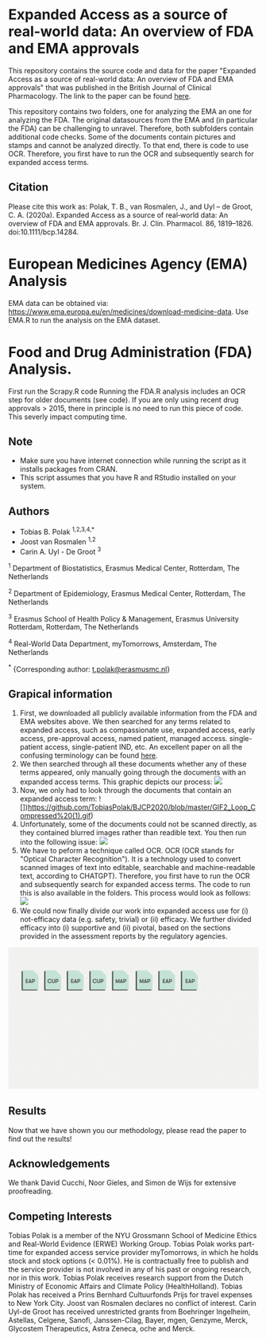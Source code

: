 # Expanded Access as a source of real-world data: An overview of FDA and EMA approvals
This repository contains the source code and data for the paper "Expanded Access as a source of real-world data: An overview of FDA and EMA approvals" that was published in the British Journal of Clinical Pharmacology. The link to the paper can be found [here](https://www.ncbi.nlm.nih.gov/pmc/articles/PMC7444779/). 

This repository contains two folders, one for analyzing the EMA an one for analyzing the FDA. The original datasources from the EMA and (in particular the FDA) can be challenging to unravel. Therefore, both subfolders contain additional code checks. Some of the documents contain pictures and stamps and cannot be analyzed directly. To that end, there is code to use OCR. Therefore, you first have to run the OCR and subsequently search for expanded access terms. 

## Citation
Please cite this work as: Polak, T. B., van Rosmalen, J., and Uyl – de Groot, C. A. (2020a). Expanded Access as a source of real‐world data: An overview of FDA and EMA approvals. Br. J. Clin. Pharmacol. 86, 1819–1826. doi:10.1111/bcp.14284.

# European Medicines Agency (EMA) Analysis
EMA data can be obtained via: https://www.ema.europa.eu/en/medicines/download-medicine-data.
Use EMA.R to run the analysis on the EMA dataset.

# Food and Drug Administration (FDA) Analysis.
First run the Scrapy.R code 
Running the FDA.R analysis includes an OCR step for older documents (see code). If you are only using recent drug approvals > 2015, there in principle is no need to run this piece of code. This severly impact computing time.   

## Note
- Make sure you have internet connection while running the script as it installs packages from CRAN.
- This script assumes that you have R and RStudio installed on your system.

## Authors
- Tobias B. Polak <sup>1,2,3,4,*</sup>
- Joost van Rosmalen <sup>1,2</sup>
- Carin A. Uyl - De Groot <sup>3</sup>

<sup>1</sup> Department of Biostatistics, Erasmus Medical Center, Rotterdam, The Netherlands

<sup>2</sup> Department of Epidemiology, Erasmus Medical Center, Rotterdam, The Netherlands

<sup>3</sup> Erasmus School of Health Policy & Management, Erasmus University Rotterdam, Rotterdam, The Netherlands

<sup>4</sup> Real-World Data Department, myTomorrows, Amsterdam, The Netherlands

<sup>*</sup> {Corresponding author: t.polak@erasmusmc.nl}

## Grapical information
1. First, we downloaded all publicly available information from the FDA and EMA websites above. We then searched for any terms related to expanded access, such as compassionate use, expanded access, early access, pre-approval access, named patient, managed access. single-patient access, single-patient IND, etc. An excellent paper on all the confusing terminology can be found [here](https://journals.sagepub.com/doi/10.1177/2168479017696267?icid=int.sj-abstract.similar-articles.5).
2. We then searched through all these documents whether any of these terms appeared, only manually going through the documents with an expanded access terms. This graphic depicts our process:
![](https://github.com/TobiasPolak/BJCP2020/blob/master/GIF1_Compressed%20(1).gif)
3. Now, we only had to look through the documents that contain an expanded access term:
![])https://github.com/TobiasPolak/BJCP2020/blob/master/GIF2_Loop_Compressed%20(1).gif)
4. Unfortunately, some of the documents could not be scanned directly, as they contained blurred images rather than readible text. You then run into the following issue:
![](https://github.com/TobiasPolak/BJCP2020/blob/master/GIF4_Short_Compressed%20(1).gif)
5. We have to peform a technique called OCR. OCR (OCR stands for "Optical Character Recognition"). It is a technology used to convert scanned images of text into editable, searchable and machine-readable text, according to CHATGPT). Therefore, you first have to run the OCR and subsequently search for expanded access terms. The code to run this is also available in the folders. This process would look as follows:
![](https://github.com/TobiasPolak/BJCP2020/blob/master/GIF5.1_Compressed%20(1).gif)
5. We could now finally divide our work into expanded access use for (i) not-efficacy data (e.g. safety, trivial) or (ii) efficacy. We further divided efficacy into (i) supportive and (ii) pivotal, based on the sections provided in the assessment reports by the regulatory agencies. 

![](https://github.com/TobiasPolak/BJCP2020/blob/master/BucketGIF_1%20(1)%20(1).gif)

## Results
Now that we have shown you our methodology, please read the paper to find out the results!

## Acknowledgements
We thank David Cucchi, Noor Gieles, and Simon de Wijs for extensive proofreading. 

## Competing Interests
Tobias Polak is a member of the NYU Grossmann School of Medicine Ethics and Real-World Evidence (ERWE) Working Group. Tobias Polak works part-time for expanded access service provider myTomorrows, in which he holds stock and stock options (< 0.01%). He is contractually free to publish and the service provider is not involved in any of his past or ongoing research, nor in this work. Tobias Polak receives research support from the Dutch Ministry of Economic Affairs and Climate Policy (HealthHolland). Tobias Polak has received a Prins Bernhard Cultuurfonds Prijs for travel expenses to New York City. Joost van Rosmalen declares no conflict
of interest. Carin Uyl-de Groot has received unrestricted grants from Boehringer Ingelheim, Astellas, Celgene, Sanofi, Janssen-Cilag, Bayer, mgen, Genzyme, Merck, Glycostem Therapeutics, Astra Zeneca, oche and Merck.


